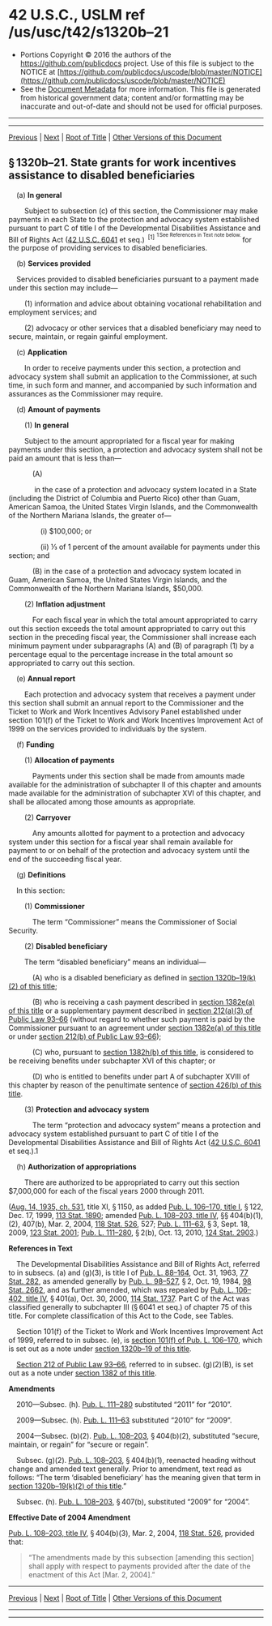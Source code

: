 ---
---

# 42 U.S.C., USLM ref /us/usc/t42/s1320b–21

* Portions Copyright © 2016 the authors of the https://github.com/publicdocs project.
  Use of this file is subject to the NOTICE at [https://github.com/publicdocs/uscode/blob/master/NOTICE](https://github.com/publicdocs/uscode/blob/master/NOTICE)
* See the [Document Metadata](././../../../../../..//README.md) for more information.
  This file is generated from historical government data; content and/or formatting may be inaccurate and out-of-date and should not be used for official purposes.

----------
----------

[Previous](./../../../../../..//us/usc/t42/ch7/schXI/ptA/m__us_usc_t42_s1320b–20.md) | [Next](./../../../../../..//us/usc/t42/ch7/schXI/ptA/m__us_usc_t42_s1320b–22.md) | [Root of Title](./../../../../../../) | [Other Versions of this Document](https://publicdocs.github.io/go/links?ns=uslm&ref=%2Fus%2Fusc%2Ft42%2Fs1320b%E2%80%9321)

## § 1320b–21. State grants for work incentives assistance to disabled beneficiaries

    (a) __In general__ 

        Subject to subsection (c) of this section, the Commissioner may make payments in each State to the protection and advocacy system established pursuant to part C of title I of the Developmental Disabilities Assistance and Bill of Rights Act ([42 U.S.C. 6041][/us/usc/t42/s6041] et seq.)  <sup>\[1\]</sup>  <sup><sup> 1 See References in Text note below. </sup></sup>  for the purpose of providing services to disabled beneficiaries.

    (b) __Services provided__ 

    Services provided to disabled beneficiaries pursuant to a payment made under this section may include—

        (1) information and advice about obtaining vocational rehabilitation and employment services; and

        (2) advocacy or other services that a disabled beneficiary may need to secure, maintain, or regain gainful employment.

    (c) __Application__ 

        In order to receive payments under this section, a protection and advocacy system shall submit an application to the Commissioner, at such time, in such form and manner, and accompanied by such information and assurances as the Commissioner may require.

    (d) __Amount of payments__ 

        (1) __In general__ 

        Subject to the amount appropriated for a fiscal year for making payments under this section, a protection and advocacy system shall not be paid an amount that is less than—

            (A)

             in the case of a protection and advocacy system located in a State (including the District of Columbia and Puerto Rico) other than Guam, American Samoa, the United States Virgin Islands, and the Commonwealth of the Northern Mariana Islands, the greater of—

                (i) $100,000; or

                (ii) ⅓ of 1 percent of the amount available for payments under this section; and

            (B) in the case of a protection and advocacy system located in Guam, American Samoa, the United States Virgin Islands, and the Commonwealth of the Northern Mariana Islands, $50,000.

        (2) __Inflation adjustment__ 

            For each fiscal year in which the total amount appropriated to carry out this section exceeds the total amount appropriated to carry out this section in the preceding fiscal year, the Commissioner shall increase each minimum payment under subparagraphs (A) and (B) of paragraph (1) by a percentage equal to the percentage increase in the total amount so appropriated to carry out this section.

    (e) __Annual report__ 

        Each protection and advocacy system that receives a payment under this section shall submit an annual report to the Commissioner and the Ticket to Work and Work Incentives Advisory Panel established under section 101(f) of the Ticket to Work and Work Incentives Improvement Act of 1999 on the services provided to individuals by the system.

    (f) __Funding__ 

        (1) __Allocation of payments__ 

            Payments under this section shall be made from amounts made available for the administration of subchapter II of this chapter and amounts made available for the administration of subchapter XVI of this chapter, and shall be allocated among those amounts as appropriate.

        (2) __Carryover__ 

            Any amounts allotted for payment to a protection and advocacy system under this section for a fiscal year shall remain available for payment to or on behalf of the protection and advocacy system until the end of the succeeding fiscal year.

    (g) __Definitions__ 

    In this section:

        (1) __Commissioner__ 

            The term “Commissioner” means the Commissioner of Social Security.

        (2) __Disabled beneficiary__ 

        The term “disabled beneficiary” means an individual—

            (A) who is a disabled beneficiary as defined in [section 1320b–19(k)(2) of this title][/us/usc/t42/s1320b–19/k/2];

            (B) who is receiving a cash payment described in [section 1382e(a) of this title][/us/usc/t42/s1382e/a] or a supplementary payment described in [section 212(a)(3) of Public Law 93–66][/us/pl/93/66/s212/a/3] (without regard to whether such payment is paid by the Commissioner pursuant to an agreement under [section 1382e(a) of this title][/us/usc/t42/s1382e/a] or under [section 212(b) of Public Law 93–66][/us/pl/93/66/s212/b]);

            (C) who, pursuant to [section 1382h(b) of this title][/us/usc/t42/s1382h/b], is considered to be receiving benefits under subchapter XVI of this chapter; or

            (D) who is entitled to benefits under part A of subchapter XVIII of this chapter by reason of the penultimate sentence of [section 426(b) of this title][/us/usc/t42/s426/b].

        (3) __Protection and advocacy system__ 

            The term “protection and advocacy system” means a protection and advocacy system established pursuant to part C of title I of the Developmental Disabilities Assistance and Bill of Rights Act ([42 U.S.C. 6041][/us/usc/t42/s6041] et seq.).1

    (h) __Authorization of appropriations__ 

        There are authorized to be appropriated to carry out this section $7,000,000 for each of the fiscal years 2000 through 2011.

([Aug. 14, 1935, ch. 531][/us/act/1935-08-14/ch531], title XI, § 1150, as added [Pub. L. 106–170, title I][/us/pl/106/170/tI], § 122, Dec. 17, 1999, [113 Stat. 1890][/us/stat/113/1890]; amended [Pub. L. 108–203, title IV][/us/pl/108/203/tIV], §§ 404(b)(1), (2), 407(b), Mar. 2, 2004, [118 Stat. 526][/us/stat/118/526], 527; [Pub. L. 111–63][/us/pl/111/63], § 3, Sept. 18, 2009, [123 Stat. 2001][/us/stat/123/2001]; [Pub. L. 111–280][/us/pl/111/280], § 2(b), Oct. 13, 2010, [124 Stat. 2903][/us/stat/124/2903].)

 __References in Text__ 

    The Developmental Disabilities Assistance and Bill of Rights Act, referred to in subsecs. (a) and (g)(3), is title I of [Pub. L. 88–164][/us/pl/88/164], Oct. 31, 1963, [77 Stat. 282][/us/stat/77/282], as amended generally by [Pub. L. 98–527][/us/pl/98/527], § 2, Oct. 19, 1984, [98 Stat. 2662][/us/stat/98/2662], and as further amended, which was repealed by [Pub. L. 106–402, title IV][/us/pl/106/402/tIV], § 401(a), Oct. 30, 2000, [114 Stat. 1737][/us/stat/114/1737]. Part C of the Act was classified generally to subchapter III (§ 6041 et seq.) of chapter 75 of this title. For complete classification of this Act to the Code, see Tables.

    Section 101(f) of the Ticket to Work and Work Incentives Improvement Act of 1999, referred to in subsec. (e), is [section 101(f) of Pub. L. 106–170][/us/pl/106/170/s101/f], which is set out as a note under [section 1320b–19 of this title][/us/usc/t42/s1320b–19].

    [Section 212 of Public Law 93–66][/us/pl/93/66/s212], referred to in subsec. (g)(2)(B), is set out as a note under [section 1382 of this title][/us/usc/t42/s1382].

 __Amendments__ 

    2010—Subsec. (h). [Pub. L. 111–280][/us/pl/111/280] substituted “2011” for “2010”.

    2009—Subsec. (h). [Pub. L. 111–63][/us/pl/111/63] substituted “2010” for “2009”.

    2004—Subsec. (b)(2). [Pub. L. 108–203][/us/pl/108/203], § 404(b)(2), substituted “secure, maintain, or regain” for “secure or regain”.

    Subsec. (g)(2). [Pub. L. 108–203][/us/pl/108/203], § 404(b)(1), reenacted heading without change and amended text generally. Prior to amendment, text read as follows: “The term ‘disabled beneficiary’ has the meaning given that term in [section 1320b–19(k)(2) of this title][/us/usc/t42/s1320b–19/k/2].”

    Subsec. (h). [Pub. L. 108–203][/us/pl/108/203], § 407(b), substituted “2009” for “2004”.

 __Effective Date of 2004 Amendment__ 

[Pub. L. 108–203, title IV][/us/pl/108/203/tIV], § 404(b)(3), Mar. 2, 2004, [118 Stat. 526][/us/stat/118/526], provided that: 

> “The amendments made by this subsection \[amending this section\] shall apply with respect to payments provided after the date of the enactment of this Act \[Mar. 2, 2004\].”

----------

[Previous](./../../../../../..//us/usc/t42/ch7/schXI/ptA/m__us_usc_t42_s1320b–20.md) | [Next](./../../../../../..//us/usc/t42/ch7/schXI/ptA/m__us_usc_t42_s1320b–22.md) | [Root of Title](./../../../../../../) | [Other Versions of this Document](https://publicdocs.github.io/go/links?ns=uslm&ref=%2Fus%2Fusc%2Ft42%2Fs1320b%E2%80%9321)

----------
----------

[/us/usc/t42/s6041]: https://publicdocs.github.io/go/links?ns=uslm&ref=%2Fus%2Fusc%2Ft42%2Fs6041
[/us/usc/t42/s1320b–19/k/2]: https://publicdocs.github.io/go/links?ns=uslm&ref=%2Fus%2Fusc%2Ft42%2Fs1320b%E2%80%9319%2Fk%2F2
[/us/usc/t42/s1382e/a]: https://publicdocs.github.io/go/links?ns=uslm&ref=%2Fus%2Fusc%2Ft42%2Fs1382e%2Fa
[/us/pl/93/66/s212/a/3]: https://publicdocs.github.io/go/links?ns=uslm&ref=%2Fus%2Fpl%2F93%2F66%2Fs212%2Fa%2F3
[/us/usc/t42/s1382e/a]: https://publicdocs.github.io/go/links?ns=uslm&ref=%2Fus%2Fusc%2Ft42%2Fs1382e%2Fa
[/us/pl/93/66/s212/b]: https://publicdocs.github.io/go/links?ns=uslm&ref=%2Fus%2Fpl%2F93%2F66%2Fs212%2Fb
[/us/usc/t42/s1382h/b]: https://publicdocs.github.io/go/links?ns=uslm&ref=%2Fus%2Fusc%2Ft42%2Fs1382h%2Fb
[/us/usc/t42/s426/b]: https://publicdocs.github.io/go/links?ns=uslm&ref=%2Fus%2Fusc%2Ft42%2Fs426%2Fb
[/us/usc/t42/s6041]: https://publicdocs.github.io/go/links?ns=uslm&ref=%2Fus%2Fusc%2Ft42%2Fs6041
[/us/act/1935-08-14/ch531]: https://publicdocs.github.io/go/links?ns=uslm&ref=%2Fus%2Fact%2F1935-08-14%2Fch531
[/us/pl/106/170/tI]: https://publicdocs.github.io/go/links?ns=uslm&ref=%2Fus%2Fpl%2F106%2F170%2FtI
[/us/stat/113/1890]: https://publicdocs.github.io/go/links?ns=uslm&ref=%2Fus%2Fstat%2F113%2F1890
[/us/pl/108/203/tIV]: https://publicdocs.github.io/go/links?ns=uslm&ref=%2Fus%2Fpl%2F108%2F203%2FtIV
[/us/stat/118/526]: https://publicdocs.github.io/go/links?ns=uslm&ref=%2Fus%2Fstat%2F118%2F526
[/us/pl/111/63]: https://publicdocs.github.io/go/links?ns=uslm&ref=%2Fus%2Fpl%2F111%2F63
[/us/stat/123/2001]: https://publicdocs.github.io/go/links?ns=uslm&ref=%2Fus%2Fstat%2F123%2F2001
[/us/pl/111/280]: https://publicdocs.github.io/go/links?ns=uslm&ref=%2Fus%2Fpl%2F111%2F280
[/us/stat/124/2903]: https://publicdocs.github.io/go/links?ns=uslm&ref=%2Fus%2Fstat%2F124%2F2903
[/us/pl/88/164]: https://publicdocs.github.io/go/links?ns=uslm&ref=%2Fus%2Fpl%2F88%2F164
[/us/stat/77/282]: https://publicdocs.github.io/go/links?ns=uslm&ref=%2Fus%2Fstat%2F77%2F282
[/us/pl/98/527]: https://publicdocs.github.io/go/links?ns=uslm&ref=%2Fus%2Fpl%2F98%2F527
[/us/stat/98/2662]: https://publicdocs.github.io/go/links?ns=uslm&ref=%2Fus%2Fstat%2F98%2F2662
[/us/pl/106/402/tIV]: https://publicdocs.github.io/go/links?ns=uslm&ref=%2Fus%2Fpl%2F106%2F402%2FtIV
[/us/stat/114/1737]: https://publicdocs.github.io/go/links?ns=uslm&ref=%2Fus%2Fstat%2F114%2F1737
[/us/pl/106/170/s101/f]: https://publicdocs.github.io/go/links?ns=uslm&ref=%2Fus%2Fpl%2F106%2F170%2Fs101%2Ff
[/us/usc/t42/s1320b–19]: https://publicdocs.github.io/go/links?ns=uslm&ref=%2Fus%2Fusc%2Ft42%2Fs1320b%E2%80%9319
[/us/pl/93/66/s212]: https://publicdocs.github.io/go/links?ns=uslm&ref=%2Fus%2Fpl%2F93%2F66%2Fs212
[/us/usc/t42/s1382]: https://publicdocs.github.io/go/links?ns=uslm&ref=%2Fus%2Fusc%2Ft42%2Fs1382
[/us/pl/111/280]: https://publicdocs.github.io/go/links?ns=uslm&ref=%2Fus%2Fpl%2F111%2F280
[/us/pl/111/63]: https://publicdocs.github.io/go/links?ns=uslm&ref=%2Fus%2Fpl%2F111%2F63
[/us/pl/108/203]: https://publicdocs.github.io/go/links?ns=uslm&ref=%2Fus%2Fpl%2F108%2F203
[/us/pl/108/203]: https://publicdocs.github.io/go/links?ns=uslm&ref=%2Fus%2Fpl%2F108%2F203
[/us/usc/t42/s1320b–19/k/2]: https://publicdocs.github.io/go/links?ns=uslm&ref=%2Fus%2Fusc%2Ft42%2Fs1320b%E2%80%9319%2Fk%2F2
[/us/pl/108/203]: https://publicdocs.github.io/go/links?ns=uslm&ref=%2Fus%2Fpl%2F108%2F203
[/us/pl/108/203/tIV]: https://publicdocs.github.io/go/links?ns=uslm&ref=%2Fus%2Fpl%2F108%2F203%2FtIV
[/us/stat/118/526]: https://publicdocs.github.io/go/links?ns=uslm&ref=%2Fus%2Fstat%2F118%2F526


